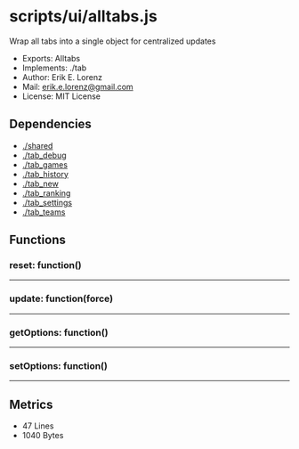 # scripts/ui/alltabs.js


Wrap all tabs into a single object for centralized updates

* Exports: Alltabs
* Implements: ./tab
* Author: Erik E. Lorenz 
* Mail: <erik.e.lorenz@gmail.com>
* License: MIT License


## Dependencies

* <a href="./shared.html">./shared</a>
* <a href="./tab_debug.html">./tab_debug</a>
* <a href="./tab_games.html">./tab_games</a>
* <a href="./tab_history.html">./tab_history</a>
* <a href="./tab_new.html">./tab_new</a>
* <a href="./tab_ranking.html">./tab_ranking</a>
* <a href="./tab_settings.html">./tab_settings</a>
* <a href="./tab_teams.html">./tab_teams</a>

## Functions

###     reset: function()

---

###     update: function(force)

---

###     getOptions: function()

---

###     setOptions: function()

---

## Metrics

* 47 Lines
* 1040 Bytes


